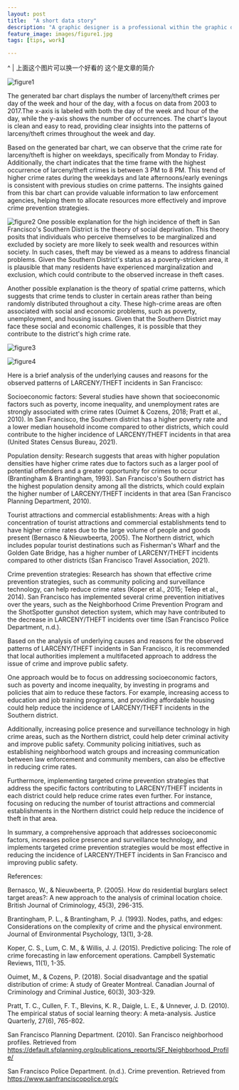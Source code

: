 ```yaml
---
layout: post
title:  "A short data story"
description: "A graphic designer is a professional within the graphic design and graphic arts industry."
feature_image: images/figure1.jpg
tags: [tips, work]

---
```

^
| 上面这个图片可以换一个好看的
这个是文章的简介
<!--more-->

![figure1](images/figure1.jpg)

The generated bar chart displays the number of larceny/theft crimes per day of the week and hour of the day, with a focus on data from 2003 to 2017.The x-axis is labeled with both the day of the week and hour of the day, while the y-axis shows the number of occurrences. The chart's layout is clean and easy to read, providing clear insights into the patterns of larceny/theft crimes throughout the week and day.


Based on the generated bar chart, we can observe that the crime rate for larceny/theft is higher on weekdays, specifically from Monday to Friday. Additionally, the chart indicates that the time frame with the highest occurrence of larceny/theft crimes is between 3 PM to 8 PM. This trend of higher crime rates during the weekdays and late afternoons/early evenings is consistent with previous studies on crime patterns. The insights gained from this bar chart can provide valuable information to law enforcement agencies, helping them to allocate resources more effectively and improve crime prevention strategies.


![figure2](images/figure2.jpg)
One possible explanation for the high incidence of theft in San Francisco's Southern District is the theory of social deprivation. This theory posits that individuals who perceive themselves to be marginalized and excluded by society are more likely to seek wealth and resources within society. In such cases, theft may be viewed as a means to address financial problems. Given the Southern District's status as a poverty-stricken area, it is plausible that many residents have experienced marginalization and exclusion, which could contribute to the observed increase in theft cases.

Another possible explanation is the theory of spatial crime patterns, which suggests that crime tends to cluster in certain areas rather than being randomly distributed throughout a city. These high-crime areas are often associated with social and economic problems, such as poverty, unemployment, and housing issues. Given that the Southern District may face these social and economic challenges, it is possible that they contribute to the district's high crime rate.


![figure3](images/figure3.jpg)


![figure4](images/figure4.jpg)


Here is a brief analysis of the underlying causes and reasons for the observed patterns of LARCENY/THEFT incidents in San Francisco:


Socioeconomic factors: Several studies have shown that socioeconomic factors such as poverty, income inequality, and unemployment rates are strongly associated with crime rates (Ouimet & Cozens, 2018; Pratt et al., 2010). In San Francisco, the Southern district has a higher poverty rate and a lower median household income compared to other districts, which could contribute to the higher incidence of LARCENY/THEFT incidents in that area (United States Census Bureau, 2021).

Population density: Research suggests that areas with higher population densities have higher crime rates due to factors such as a larger pool of potential offenders and a greater opportunity for crimes to occur (Brantingham & Brantingham, 1993). San Francisco's Southern district has the highest population density among all the districts, which could explain the higher number of LARCENY/THEFT incidents in that area (San Francisco Planning Department, 2010).

Tourist attractions and commercial establishments: Areas with a high concentration of tourist attractions and commercial establishments tend to have higher crime rates due to the large volume of people and goods present (Bernasco & Nieuwbeerta, 2005). The Northern district, which includes popular tourist destinations such as Fisherman's Wharf and the Golden Gate Bridge, has a higher number of LARCENY/THEFT incidents compared to other districts (San Francisco Travel Association, 2021).

Crime prevention strategies: Research has shown that effective crime prevention strategies, such as community policing and surveillance technology, can help reduce crime rates (Koper et al., 2015; Telep et al., 2014). San Francisco has implemented several crime prevention initiatives over the years, such as the Neighborhood Crime Prevention Program and the ShotSpotter gunshot detection system, which may have contributed to the decrease in LARCENY/THEFT incidents over time (San Francisco Police Department, n.d.).


Based on the analysis of underlying causes and reasons for the observed patterns of LARCENY/THEFT incidents in San Francisco, it is recommended that local authorities implement a multifaceted approach to address the issue of crime and improve public safety.

One approach would be to focus on addressing socioeconomic factors, such as poverty and income inequality, by investing in programs and policies that aim to reduce these factors. For example, increasing access to education and job training programs, and providing affordable housing could help reduce the incidence of LARCENY/THEFT incidents in the Southern district.

Additionally, increasing police presence and surveillance technology in high crime areas, such as the Northern district, could help deter criminal activity and improve public safety. Community policing initiatives, such as establishing neighborhood watch groups and increasing communication between law enforcement and community members, can also be effective in reducing crime rates.

Furthermore, implementing targeted crime prevention strategies that address the specific factors contributing to LARCENY/THEFT incidents in each district could help reduce crime rates even further. For instance, focusing on reducing the number of tourist attractions and commercial establishments in the Northern district could help reduce the incidence of theft in that area.

In summary, a comprehensive approach that addresses socioeconomic factors, increases police presence and surveillance technology, and implements targeted crime prevention strategies would be most effective in reducing the incidence of LARCENY/THEFT incidents in San Francisco and improving public safety.


References:

Bernasco, W., & Nieuwbeerta, P. (2005). How do residential burglars select target areas?: A new approach to the analysis of criminal location choice. British Journal of Criminology, 45(3), 296-315.

Brantingham, P. L., & Brantingham, P. J. (1993). Nodes, paths, and edges: Considerations on the complexity of crime and the physical environment. Journal of Environmental Psychology, 13(1), 3-28.

Koper, C. S., Lum, C. M., & Willis, J. J. (2015). Predictive policing: The role of crime forecasting in law enforcement operations. Campbell Systematic Reviews, 11(1), 1-35.

Ouimet, M., & Cozens, P. (2018). Social disadvantage and the spatial distribution of crime: A study of Greater Montreal. Canadian Journal of Criminology and Criminal Justice, 60(3), 303-329.

Pratt, T. C., Cullen, F. T., Blevins, K. R., Daigle, L. E., & Unnever, J. D. (2010). The empirical status of social learning theory: A meta-analysis. Justice Quarterly, 27(6), 765-802.

San Francisco Planning Department. (2010). San Francisco neighborhood profiles. Retrieved from https://default.sfplanning.org/publications_reports/SF_Neighborhood_Profile/

San Francisco Police Department. (n.d.). Crime prevention. Retrieved from https://www.sanfranciscopolice.org/c


[jekyll-docs]: https://jekyllrb.com/docs/home
[jekyll-gh]:   https://github.com/jekyll/jekyll
[jekyll-talk]: https://talk.jekyllrb.com/